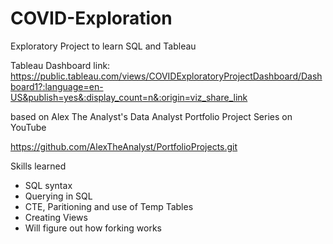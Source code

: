 # COVID-Exploration
Exploratory Project to learn SQL and Tableau 

Tableau Dashboard link: https://public.tableau.com/views/COVIDExploratoryProjectDashboard/Dashboard1?:language=en-US&publish=yes&:display_count=n&:origin=viz_share_link

based on Alex The Analyst's Data Analyst Portfolio Project Series on YouTube

https://github.com/AlexTheAnalyst/PortfolioProjects.git

Skills learned
* SQL syntax
* Querying in SQL
* CTE, Paritioning and use of Temp Tables
* Creating Views
* Will figure out how forking works
